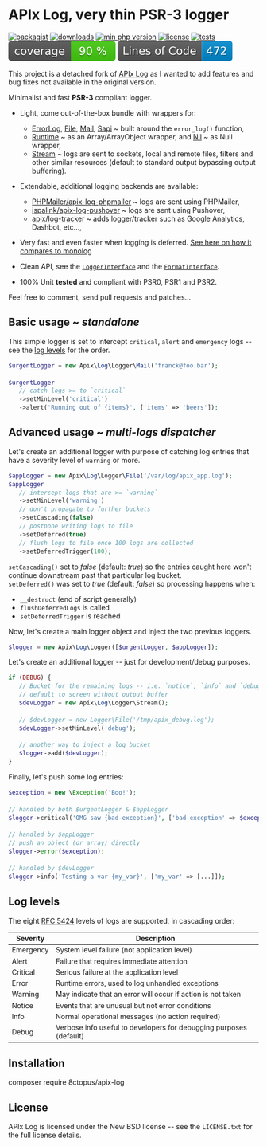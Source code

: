 # APIx Log, very thin PSR-3 logger

[![packagist](http://poser.pugx.org/8ctopus/apix-log/v)](https://packagist.org/packages/8ctopus/apix-log)
[![downloads](http://poser.pugx.org/8ctopus/apix-log/downloads)](https://packagist.org/packages/8ctopus/apix-log)
[![min php version](http://poser.pugx.org/8ctopus/apix-log/require/php)](https://packagist.org/packages/8ctopus/apix-log)
[![license](http://poser.pugx.org/8ctopus/apix-log/license)](https://packagist.org/packages/8ctopus/apix-log)
[![tests](https://github.com/8ctopus/apix-log/actions/workflows/tests.yml/badge.svg)](https://github.com/8ctopus/apix-log/actions/workflows/tests.yml)
![code coverage badge](https://raw.githubusercontent.com/8ctopus/apix-log/image-data/coverage.svg)
![lines of code](https://raw.githubusercontent.com/8ctopus/apix-log/image-data/lines.svg)

This project is a detached fork of [APIx Log](https://github.com/apix/log) as I wanted to add features and bug fixes not available in the original version.

Minimalist and fast **PSR-3** compliant logger.

* Light, come out-of-the-box bundle with wrappers for:
   * [ErrorLog](src/Logger/ErrorLog.php), [File](src/Logger/File.php), [Mail](src/Logger/Mail.php), [Sapi](src/Logger/Sapi.php) ~ built around the `error_log()` function,
   * [Runtime](src/Logger/Runtime.php) ~ as an Array/ArrayObject wrapper, and [Nil](src/Logger/Nil.php) ~ as Null wrapper,
   * [Stream](src/Logger/Stream.php) ~ logs are sent to sockets, local and remote files, filters and other similar resources (default to standard output bypassing output buffering).

* Extendable, additional logging backends are available:
   * [PHPMailer/apix-log-phpmailer](https://github.com/PHPMailer/apix-log-phpmailer) ~ logs are sent using PHPMailer,
   * [jspalink/apix-log-pushover](https://github.com/jspalink/apix-log-pushover) ~ logs are sent using Pushover,
   * [apix/log-tracker](https://github.com/apix/log-tracker) ~ adds logger/tracker such as Google Analytics, Dashbot, etc...,

* Very fast and even faster when logging is deferred. [See here on how it compares to monolog](https://github.com/apix/log/issues/9)
* Clean API, see the [`LoggerInterface`](src/Logger/LoggerInterface.php) and the [`FormatInterface`](src/FormatInterface.php).
* 100% Unit **tested** and compliant with PSR0, PSR1 and PSR2.

Feel free to comment, send pull requests and patches...

## Basic usage ~ *standalone*

This simple logger is set to intercept `critical`, `alert` and `emergency` logs -- see the [log levels](#log-levels) for the order.

```php
$urgentLogger = new Apix\Log\Logger\Mail('franck@foo.bar');

$urgentLogger
   // catch logs >= to `critical`
   ->setMinLevel('critical')
   ->alert('Running out of {items}', ['items' => 'beers']);
```
## Advanced usage ~ *multi-logs dispatcher*

Let's create an additional logger with purpose of catching log entries that have a severity level of `warning` or more.

```php
$appLogger = new Apix\Log\Logger\File('/var/log/apix_app.log');
$appLogger
   // intercept logs that are >= `warning`
   ->setMinLevel('warning')
   // don't propagate to further buckets
   ->setCascading(false)
   // postpone writing logs to file
   ->setDeferred(true)
   // flush logs to file once 100 logs are collected
   ->setDeferredTrigger(100);
```

`setCascading()` set to *false* (default: *true*) so the entries caught here won't continue downstream past that particular log bucket.\
`setDeferred()` was set to *true* (default: *false*) so processing happens when:
- `__destruct` (end of script generally)
- `flushDeferredLogs` is called
- `setDeferredTrigger` is reached

Now, let's create a main logger object and inject the two previous loggers.

```php
$logger = new Apix\Log\Logger([$urgentLogger, $appLogger]);
```

Let's create an additional logger -- just for development/debug purposes.

```php
if (DEBUG) {
   // Bucket for the remaining logs -- i.e. `notice`, `info` and `debug`
   // default to screen without output buffer
   $devLogger = new Apix\Log\Logger\Stream();

   // $devLogger = new Logger\File('/tmp/apix_debug.log');
   $devLogger->setMinLevel('debug');

   // another way to inject a log bucket
   $logger->add($devLogger);
}
```

Finally, let's push some log entries:

```php
$exception = new \Exception('Boo!');

// handled by both $urgentLogger & $appLogger
$logger->critical('OMG saw {bad-exception}', ['bad-exception' => $exception]);

// handled by $appLogger
// push an object (or array) directly
$logger->error($exception);

// handled by $devLogger
$logger->info('Testing a var {my_var}', ['my_var' => [...]]);
```

## Log levels

The eight [RFC 5424][] levels of logs are supported, in cascading order:

 Severity  | Description
-----------|-----------------------------------------------------------------
 Emergency | System level failure (not application level)
 Alert     | Failure that requires immediate attention
 Critical  | Serious failure at the application level 
 Error     | Runtime errors, used to log unhandled exceptions
 Warning   | May indicate that an error will occur if action is not taken
 Notice    | Events that are unusual but not error conditions
 Info      | Normal operational messages (no action required)
 Debug     | Verbose info useful to developers for debugging purposes (default)

[PSR-3]: http://tools.ietf.org/html/rfc5424
[RFC 5424]: http://tools.ietf.org/html/rfc5424#section-6.2.1

## Installation

   composer require 8ctopus/apix-log

## License

   APIx Log is licensed under the New BSD license -- see the `LICENSE.txt` for the full license details.
